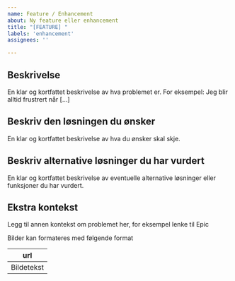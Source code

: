 ```yaml
---
name: Feature / Enhancement
about: Ny feature eller enhancement
title: "[FEATURE] "
labels: 'enhancement'
assignees: ''

---
```


## Beskrivelse
En klar og kortfattet beskrivelse av hva problemet er. For eksempel: Jeg blir alltid frustrert når [...]

## Beskriv den løsningen du ønsker
En klar og kortfattet beskrivelse av hva du ønsker skal skje.

## Beskriv alternative løsninger du har vurdert
En klar og kortfattet beskrivelse av eventuelle alternative løsninger eller funksjoner du har vurdert.

## Ekstra kontekst
Legg til annen kontekst om problemet her, for eksempel lenke til Epic

Bilder kan formateres med følgende format

| url |
|:--:|
| Bildetekst |

